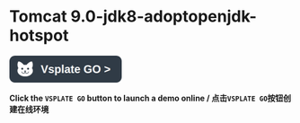 # Tomcat 9.0-jdk8-adoptopenjdk-hotspot

<a href="https://www.vsplate.com/?docker-compose=https://github.com/vsplate/dcenvs/tomcat/9.0-jdk8-adoptopenjdk-hotspot"><img alt="VSPLATE GO" src="https://raw.githubusercontent.com/vsplate/images/master/vsgo_btn.png" width="200px"></a>

**Click the `VSPLATE GO` button to launch a demo online / 点击`VSPLATE GO`按钮创建在线环境**